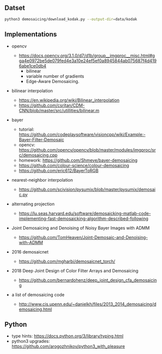 
## Datset 


```sh
python3 demosaicing/download_kodak.py --output-dir=data/kodak
```


## Implementations 

+ opencv
    + https://docs.opencv.org/3.1.0/d7/d1b/group__imgproc__misc.html#gga4e0972be5de079fed4e3a10e24ef5ef0a8945844ab075687f4d4196abe1ce0db4
        + bilinear
        + variable number of gradients
        + Edge-Aware Demosaicing.

+ bilinear interpolation 
    + https://en.wikipedia.org/wiki/Bilinear_interpolation
    + https://github.com/csrjtan/CDM-CNN/blob/master/src/utillities/bilinear.m

+ bayer 
    + tutorial: https://github.com/codeplaysoftware/visioncpp/wiki/Example:-Bayer-Filter-Demosaic
    + opencv: https://github.com/opencv/opencv/blob/master/modules/imgproc/src/demosaicing.cpp
    + homework: https://github.com/Shmeve/bayer-demosaicing
    + https://github.com/colour-science/colour-demosaicing
    + https://github.com/eric612/BayerToRGB

+ nearest-neighbor interpolation 
    + https://github.com/scivision/pysumix/blob/master/pysumix/demosaic.py

+ alternating projection 
    + https://lu.seas.harvard.edu/software/demosaicking-matlab-code-implementing-fast-demosaicking-algorithm-described-following

+ Joint Demosaicing and Denoising of Noisy Bayer Images with ADMM
    + https://github.com/TomHeaven/Joint-Demosaic-and-Denoising-with-ADMM

+ 2016 demosaicnet
    + https://github.com/mgharbi/demosaicnet_torch/

+ 2018 Deep Joint Design of Color Filter Arrays and Demosaicing
    + https://github.com/bernardohenz/deep_joint_design_cfa_demosaicing


+ a list of demosaicing code
    + http://www.cis.upenn.edu/~danielkh/files/2013_2014_demosaicing/demosaicing.html

## Python


+ type hints: https://docs.python.org/3/library/typing.html
+ python3 upgrades: https://github.com/arogozhnikov/python3_with_pleasure

